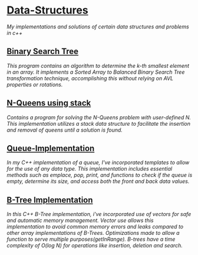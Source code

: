 # [Data-Structures](https://github.com/DilpreetKandola/Data-Structures)
*My implementations and solutions of certain data structures and problems in c++*

## [Binary Search Tree](https://github.com/DilpreetKandola/Data-Structures/tree/main/BST)
*This program contains an algorithm to determine the k-th smallest element in an array. It implements a Sorted Array to Balanced Binary Search Tree transformation technique, accomplishing this without relying on AVL properties or rotations.*

## [N-Queens using stack](https://github.com/DilpreetKandola/Data-Structures/tree/main/N-Queens)
*Contains a program for solving the N-Queens problem with user-defined N. This implementation utilizes a stack data structure to facilitate the insertion and removal of queens until a solution is found.*

## [Queue-Implementation](https://github.com/DilpreetKandola/Data-Structures/tree/main/queue-implementation)
*In my C++ implementation of a queue, I've incorporated templates to allow for the use of any data type. This implementation includes essential methods such as emplace, pop, print, and functions to check if the queue is empty, determine its size, and access both the front and back data values.*

## [B-Tree Implementation](https://github.com/DilpreetKandola/Data-Structures/tree/main/B-Tree)
*In this C++ B-Tree implementation, i've incorporated use of vectors for safe and automatic memory management. Vector use allows this implementation to avoid common memory errors and leaks compared to other array implementations of B-Trees. Optimizations made to allow a function to serve multiple purposes(getInRange). B-trees have a time complexity of O(log N) for operations like insertion, deletion and search.* 
